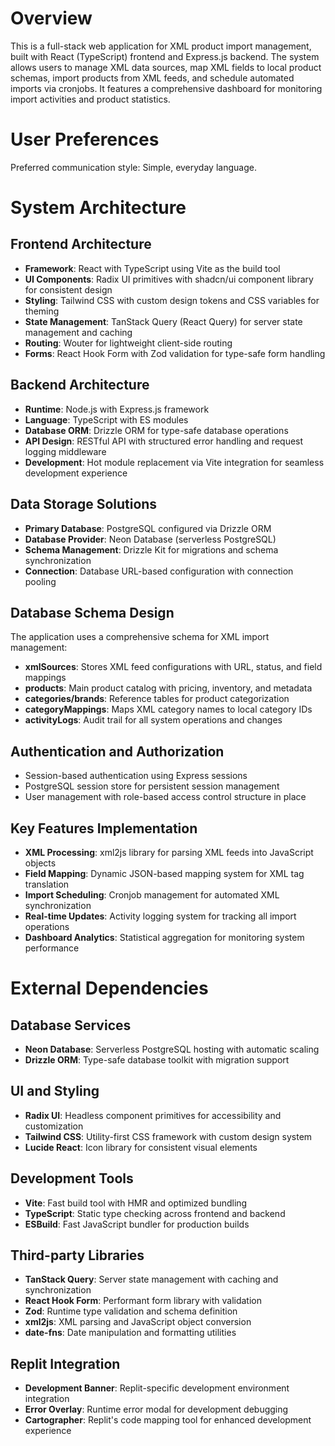 # Overview

This is a full-stack web application for XML product import management, built with React (TypeScript) frontend and Express.js backend. The system allows users to manage XML data sources, map XML fields to local product schemas, import products from XML feeds, and schedule automated imports via cronjobs. It features a comprehensive dashboard for monitoring import activities and product statistics.

# User Preferences

Preferred communication style: Simple, everyday language.

# System Architecture

## Frontend Architecture
- **Framework**: React with TypeScript using Vite as the build tool
- **UI Components**: Radix UI primitives with shadcn/ui component library for consistent design
- **Styling**: Tailwind CSS with custom design tokens and CSS variables for theming
- **State Management**: TanStack Query (React Query) for server state management and caching
- **Routing**: Wouter for lightweight client-side routing
- **Forms**: React Hook Form with Zod validation for type-safe form handling

## Backend Architecture
- **Runtime**: Node.js with Express.js framework
- **Language**: TypeScript with ES modules
- **Database ORM**: Drizzle ORM for type-safe database operations
- **API Design**: RESTful API with structured error handling and request logging middleware
- **Development**: Hot module replacement via Vite integration for seamless development experience

## Data Storage Solutions
- **Primary Database**: PostgreSQL configured via Drizzle ORM
- **Database Provider**: Neon Database (serverless PostgreSQL)
- **Schema Management**: Drizzle Kit for migrations and schema synchronization
- **Connection**: Database URL-based configuration with connection pooling

## Database Schema Design
The application uses a comprehensive schema for XML import management:
- **xmlSources**: Stores XML feed configurations with URL, status, and field mappings
- **products**: Main product catalog with pricing, inventory, and metadata
- **categories/brands**: Reference tables for product categorization
- **categoryMappings**: Maps XML category names to local category IDs
- **activityLogs**: Audit trail for all system operations and changes

## Authentication and Authorization
- Session-based authentication using Express sessions
- PostgreSQL session store for persistent session management
- User management with role-based access control structure in place

## Key Features Implementation
- **XML Processing**: xml2js library for parsing XML feeds into JavaScript objects
- **Field Mapping**: Dynamic JSON-based mapping system for XML tag translation
- **Import Scheduling**: Cronjob management for automated XML synchronization
- **Real-time Updates**: Activity logging system for tracking all import operations
- **Dashboard Analytics**: Statistical aggregation for monitoring system performance

# External Dependencies

## Database Services
- **Neon Database**: Serverless PostgreSQL hosting with automatic scaling
- **Drizzle ORM**: Type-safe database toolkit with migration support

## UI and Styling
- **Radix UI**: Headless component primitives for accessibility and customization
- **Tailwind CSS**: Utility-first CSS framework with custom design system
- **Lucide React**: Icon library for consistent visual elements

## Development Tools
- **Vite**: Fast build tool with HMR and optimized bundling
- **TypeScript**: Static type checking across frontend and backend
- **ESBuild**: Fast JavaScript bundler for production builds

## Third-party Libraries
- **TanStack Query**: Server state management with caching and synchronization
- **React Hook Form**: Performant form library with validation
- **Zod**: Runtime type validation and schema definition
- **xml2js**: XML parsing and JavaScript object conversion
- **date-fns**: Date manipulation and formatting utilities

## Replit Integration
- **Development Banner**: Replit-specific development environment integration
- **Error Overlay**: Runtime error modal for development debugging
- **Cartographer**: Replit's code mapping tool for enhanced development experience